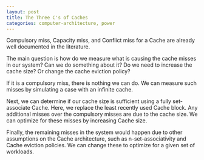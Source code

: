 ```yaml
---
layout: post
title: The Three C's of Caches
categories: computer-architecture, power
---
```


Compulsory miss, Capacity miss, and Conflict miss for a Cache are already well documented in the literature. 

The main question is how do we measure what is causing the cache misses in our system? Can we do something about it? Do we need to increase the cache size? Or change the cache eviction policy? 

If it is a compulsory miss, there is nothing we can do. We can measure such misses by simulating a case with an infinite cache. 

Next, we can determine if our cache size is sufficient using a fully set-associate Cache. Here, we replace the least recently used Cache block. Any additional misses over the compulsory misses are due to the cache size. We can optimize for these misses by increasing Cache size. 

Finally, the remaining misses in the system would happen due to other assumptions on the Cache architecture, such as n-set-associativity and Cache eviction policies. We can change these to optimize for a given set of workloads. 